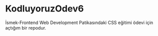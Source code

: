 # KodluyoruzOdev6
İsmek-Frontend Web Development Patikasındaki CSS eğitimi ödevi için açtığım bir repodur.
